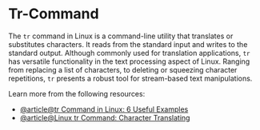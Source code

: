 # Tr-Command

The `tr` command in Linux is a command-line utility that translates or substitutes characters. It reads from the standard input and writes to the standard output. Although commonly used for translation applications, `tr` has versatile functionality in the text processing aspect of Linux. Ranging from replacing a list of characters, to deleting or squeezing character repetitions, `tr` presents a robust tool for stream-based text manipulations.

Learn more from the following resources:

- [@article@tr Command in Linux: 6 Useful Examples](https://linuxhandbook.com/tr-command/)
- [@article@Linux tr Command: Character Translating](https://labex.io/tutorials/linux-linux-tr-command-character-translating-388064)